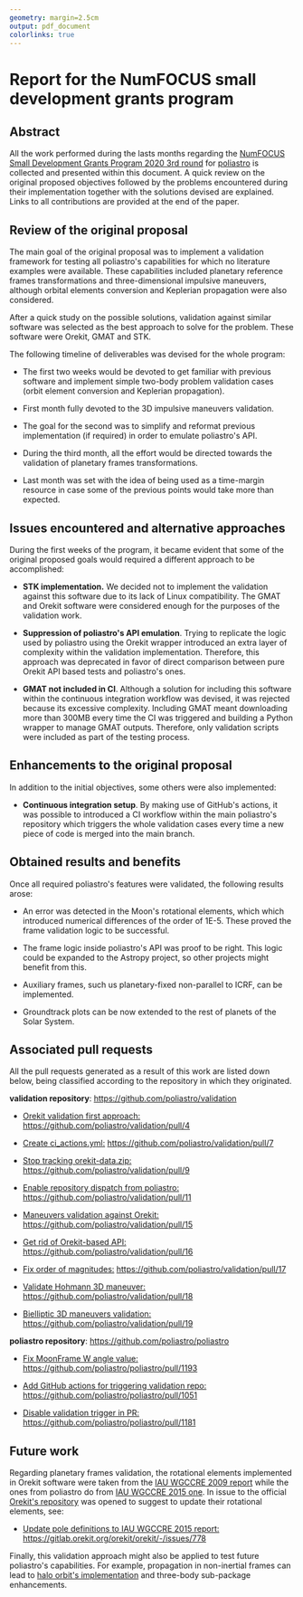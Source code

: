 ```yaml
---
geometry: margin=2.5cm
output: pdf_document
colorlinks: true
---
```


<!-- Build PDF using pandoc: $ pandoc report.md -o report.pdf -->

# Report for the NumFOCUS small development grants program


## Abstract

All the work performed during the lasts months regarding the [NumFOCUS Small
Development Grants Program 2020 3rd
round](https://numfocus.org/programs/small-development-grants) for
[poliastro](https://www.poliastro.space/) is collected and presented within this
document. A quick review on the original proposed objectives followed by the
problems encountered during their implementation together with the solutions
devised are explained. Links to all contributions are provided at the end of the
paper.


## Review of the original proposal

The main goal of the original proposal was to implement a validation framework
for testing all poliastro's capabilities for which no literature examples were
available. These capabilities included planetary reference frames transformations
and three-dimensional impulsive maneuvers, although orbital elements conversion 
and Keplerian propagation were also considered.

After a quick study on the possible solutions, validation against similar
software was selected as the best approach to solve for the problem. These
software were Orekit, GMAT and STK.

The following timeline of deliverables was devised for the whole program:

* The first two weeks would be devoted to get familiar with previous software
  and implement simple two-body problem validation cases (orbit element
  conversion and Keplerian propagation).

* First month fully devoted to the 3D impulsive maneuvers validation.

* The goal for the second was to simplify and reformat previous implementation
  (if required) in order to emulate poliastro's API.

* During the third month, all the effort would be directed towards the
  validation of planetary frames transformations.

* Last month was set with the idea of being used as a time-margin resource in
  case some of the previous points would take more than expected.


## Issues encountered and alternative approaches

During the first weeks of the program, it became evident that some of the
original proposed goals would required a different approach to be accomplished:

* **STK implementation.** We decided not to implement the validation against
  this software due to its lack of Linux compatibility. The GMAT and Orekit
  software were considered enough for the purposes of the validation work.

* **Suppression of poliastro's API emulation**. Trying to replicate the logic
  used by poliastro using the Orekit wrapper introduced an extra layer of
  complexity within the validation implementation. Therefore, this approach was
  deprecated in favor of direct comparison between pure Orekit API based tests
  and poliastro's ones.

* **GMAT not included in CI**. Although a solution for including this software
  within the continuous integration workflow was devised, it was rejected
  because its excessive complexity. Including GMAT meant downloading more than
  300MB every time the CI was triggered and building a Python wrapper to manage
  GMAT outputs. Therefore, only validation scripts were included as part of the
  testing process.

## Enhancements to the original proposal

In addition to the initial objectives, some others were also implemented:

* **Continuous integration setup**. By making use of GitHub's actions, it was
  possible to introduced a CI workflow within the main poliastro's repository
  which triggers the whole validation cases every time a new piece of code is
  merged into the main branch.


## Obtained results and benefits

Once all required poliastro's features were validated, the following results
arose:

* An error was detected in the Moon's rotational elements, which
  which introduced numerical differences of the order of 1E-5. These proved the
  frame validation logic to be successful.

* The frame logic inside poliastro's API was proof to be right. This logic could
  be expanded to the Astropy project, so other projects might benefit from
  this.

* Auxiliary frames, such us planetary-fixed non-parallel to ICRF, can be
  implemented.

* Groundtrack plots can be now extended to the rest of planets of the Solar
  System.


## Associated pull requests 

All the pull requests generated as a result of this work are listed down below,
being classified according to the repository in which they originated.


**validation repository**: https://github.com/poliastro/validation

* [Orekit validation first approach:](https://github.com/poliastro/validation/pull/4)
  https://github.com/poliastro/validation/pull/4

* [Create ci_actions.yml:](https://github.com/poliastro/validation/pull/7)
  https://github.com/poliastro/validation/pull/7

* [Stop tracking orekit-data.zip:](https://github.com/poliastro/validation/pull/9)
  https://github.com/poliastro/validation/pull/9

* [Enable repository dispatch from poliastro:](https://github.com/poliastro/validation/pull/11)
  https://github.com/poliastro/validation/pull/11

* [Maneuvers validation against Orekit:](https://github.com/poliastro/validation/pull/15)
  https://github.com/poliastro/validation/pull/15

* [Get rid of Orekit-based API:](https://github.com/poliastro/validation/pull/16)
  https://github.com/poliastro/validation/pull/16

* [Fix order of magnitudes:](https://github.com/poliastro/validation/pull/17)
  https://github.com/poliastro/validation/pull/17

* [Validate Hohmann 3D maneuver:](https://github.com/poliastro/validation/pull/18)
  https://github.com/poliastro/validation/pull/18

* [Bielliptic 3D maneuvers validation:](https://github.com/poliastro/validation/pull/19)
  https://github.com/poliastro/validation/pull/19

**poliastro repository**: https://github.com/poliastro/poliastro

* [Fix MoonFrame W angle value:](https://github.com/poliastro/poliastro/pull/1193)
  https://github.com/poliastro/poliastro/pull/1193

* [Add GitHub actions for triggering validation repo:](https://github.com/poliastro/poliastro/pull/1051)
  https://github.com/poliastro/poliastro/pull/1051

* [Disable validation trigger in PR:](https://github.com/poliastro/poliastro/pull/1181)
  https://github.com/poliastro/poliastro/pull/1181


## Future work

Regarding planetary frames validation, the rotational elements implemented in
Orekit software were taken from the [IAU WGCCRE 2009
report](https://astropedia.astrogeology.usgs.gov/download/Docs/WGCCRE/WGCCRE2009reprint.pdf)
while the ones from poliastro do from [IAU WGCCRE 2015
one](https://astropedia.astrogeology.usgs.gov/download/Docs/WGCCRE/WGCCRE2015reprint.pdf).
In issue to the official [Orekit's
repository](https://gitlab.orekit.org/orekit/orekit/) was opened to
suggest to update their rotational elements, see:

* [Update pole definitions to IAU WGCCRE 2015 report:](https://gitlab.orekit.org/orekit/orekit/-/issues/778)
  https://gitlab.orekit.org/orekit/orekit/-/issues/778

Finally, this validation approach might also be applied to test future
poliastro's capabilities. For example, propagation in non-inertial frames can
lead to [halo orbit's
implementation](https://github.com/poliastro/poliastro/issues/981) and
three-body sub-package enhancements. 
